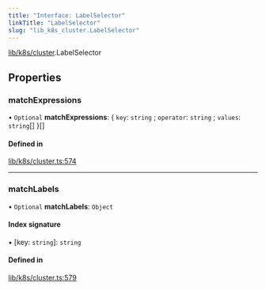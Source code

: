 ```yaml
---
title: "Interface: LabelSelector"
linkTitle: "LabelSelector"
slug: "lib_k8s_cluster.LabelSelector"
---
```


[lib/k8s/cluster](../modules/lib_k8s_cluster.md).LabelSelector

## Properties

### matchExpressions

• `Optional` **matchExpressions**: { `key`: `string` ; `operator`: `string` ; `values`: `string`[]  }[]

#### Defined in

[lib/k8s/cluster.ts:574](https://github.com/kinvolk/headlamp/blob/16fcc2a7/frontend/src/lib/k8s/cluster.ts#L574)

___

### matchLabels

• `Optional` **matchLabels**: `Object`

#### Index signature

▪ [key: `string`]: `string`

#### Defined in

[lib/k8s/cluster.ts:579](https://github.com/kinvolk/headlamp/blob/16fcc2a7/frontend/src/lib/k8s/cluster.ts#L579)
